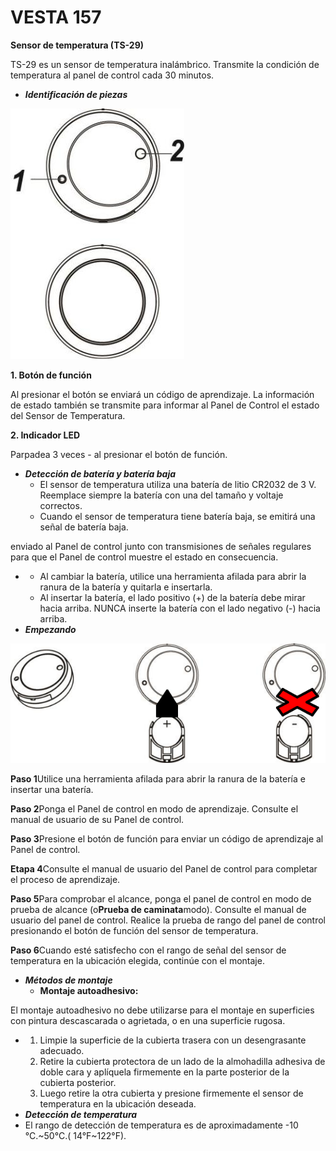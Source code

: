 # VESTA 157

**Sensor de temperatura (TS-29)**

TS-29 es un sensor de temperatura inalámbrico. Transmite la condición de temperatura al panel de control cada 30 minutos.

-   _**Identificación de piezas**_

![](<.gitbook/assets/0 (56).jpeg>)

**1. Botón de función**

Al presionar el botón se enviará un código de aprendizaje. La información de estado también se transmite para informar al Panel de Control el estado del Sensor de Temperatura.

**2. Indicador LED**

Parpadea 3 veces - al presionar el botón de función.

-   _**Detección de batería y batería baja**_
    -   El sensor de temperatura utiliza una batería de litio CR2032 de 3 V. Reemplace siempre la batería con una del tamaño y voltaje correctos.
    -   Cuando el sensor de temperatura tiene batería baja, se emitirá una señal de batería baja.

enviado al Panel de control junto con transmisiones de señales regulares para que el Panel de control muestre el estado en consecuencia.

-   -   Al cambiar la batería, utilice una herramienta afilada para abrir la ranura de la batería y quitarla e insertarla.
    -   Al insertar la batería, el lado positivo (+) de la batería debe mirar hacia arriba. NUNCA inserte la batería con el lado negativo (-) hacia arriba.
-   _**Empezando**_

![](<.gitbook/assets/1 (51).png>)

**Paso 1**Utilice una herramienta afilada para abrir la ranura de la batería e insertar una batería.

**Paso 2**Ponga el Panel de control en modo de aprendizaje. Consulte el manual de usuario de su Panel de control.

**Paso 3**Presione el botón de función para enviar un código de aprendizaje al Panel de control.

**Etapa 4**Consulte el manual de usuario del Panel de control para completar el proceso de aprendizaje.

**Paso 5**Para comprobar el alcance, ponga el panel de control en modo de prueba de alcance (o**Prueba de caminata**modo). Consulte el manual de usuario del panel de control. Realice la prueba de rango del panel de control presionando el botón de función del sensor de temperatura.

**Paso 6**Cuando esté satisfecho con el rango de señal del sensor de temperatura en la ubicación elegida, continúe con el montaje.

-   _**Métodos de montaje**_
    -   **Montaje autoadhesivo:**

El montaje autoadhesivo no debe utilizarse para el montaje en superficies con pintura descascarada o agrietada, o en una superficie rugosa.

-   1.  Limpie la superficie de la cubierta trasera con un desengrasante adecuado.
    2.  Retire la cubierta protectora de un lado de la almohadilla adhesiva de doble cara y aplíquela firmemente en la parte posterior de la cubierta posterior.
    3.  Luego retire la otra cubierta y presione firmemente el sensor de temperatura en la ubicación deseada.
-   _**Detección de temperatura**_
-   El rango de detección de temperatura es de aproximadamente -10 °C.~50°C.( 14°F~122°F).
